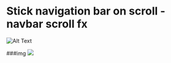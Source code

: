 # Stick navigation bar on scroll - navbar scroll fx

![Alt Text](bg-gif.gif)

###img
<img src="bg-gif.gif">